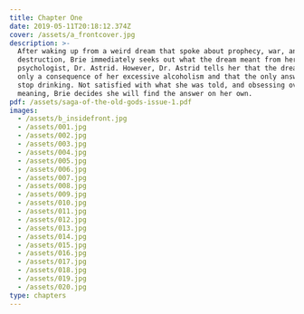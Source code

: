 ```yaml
---
title: Chapter One
date: 2019-05-11T20:18:12.374Z
cover: /assets/a_frontcover.jpg
description: >-
  After waking up from a weird dream that spoke about prophecy, war, and
  destruction, Brie immediately seeks out what the dream meant from her
  psychologist, Dr. Astrid. However, Dr. Astrid tells her that the dream was
  only a consequence of her excessive alcoholism and that the only answer is to
  stop drinking. Not satisfied with what she was told, and obsessing over the
  meaning, Brie decides she will find the answer on her own.
pdf: /assets/saga-of-the-old-gods-issue-1.pdf
images:
  - /assets/b_insidefront.jpg
  - /assets/001.jpg
  - /assets/002.jpg
  - /assets/003.jpg
  - /assets/004.jpg
  - /assets/005.jpg
  - /assets/006.jpg
  - /assets/007.jpg
  - /assets/008.jpg
  - /assets/009.jpg
  - /assets/010.jpg
  - /assets/011.jpg
  - /assets/012.jpg
  - /assets/013.jpg
  - /assets/014.jpg
  - /assets/015.jpg
  - /assets/016.jpg
  - /assets/017.jpg
  - /assets/018.jpg
  - /assets/019.jpg
  - /assets/020.jpg
type: chapters
---
```


